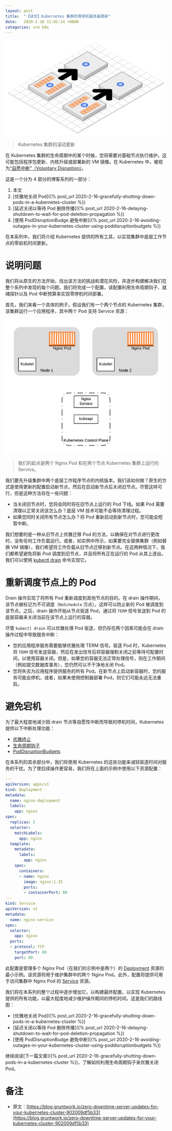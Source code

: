 ```yaml
---
layout: post
title:  "【译文】Kubernetes 集群的零停机服务器更新"
date:   2020-2-16 11:02:14 +0800
categories: sre k8s
---
```

![zero-downtime-server-updates-for-your-kubernetes-cluster-1](/assets/img/zero-downtime-server-updates-for-your-kubernetes-cluster-1.png)
> Kubernetes 集群的滚动更新

在 Kubernetes 集群的生命周期中的某个时候，您将需要对基础节点执行维护。这可能包括程序包更新、内核升级或部署新的 VM 镜像。在 Kubernetes 中，被视为[“自愿中断”（Voluntary Disruption）](https://kubernetes.io/docs/concepts/workloads/pods/disruptions/#voluntary-and-involuntary-disruptions)。

这是一个分为 4 部分的博客系列的一部分：

1. 本文
1. [优雅地关闭 Pod]({% post_url 2020-2-16-gracefully-shutting-down-pods-in-a-kubernetes-cluster %})
1. [延迟关闭以等待 Pod 删除传播]({% post_url 2020-2-16-delaying-shutdown-to-wait-for-pod-deletion-propagation %})
1. [使用 PodDisruptionBudge 避免中断]({% post_url 2020-2-16-avoiding-outages-in-your-kubernetes-cluster-using-poddisruptionbudgets %})

在本系列中，我们将介绍 Kubernetes 提供的所有工具，以实现集群中底层工作节点的零宕机时间更新。

# 说明问题

我们将从原生的方法开始，找出该方法的挑战和潜在风险，并逐步构建解决我们在整个系列中发现的每个问题。我们将完成一个配置，该配置利用生命周期钩子、就绪探针以及 Pod 中断预算来实现零停机时间部署。

首先，我们来看一个具体的例子。假设我们有一个两个节点的 Kubernetes 集群，该集群运行一个应用程序，其中两个 Pod 支持 Service 资源：

![zero-downtime-server-updates-for-your-kubernetes-cluster-2](/assets/img/zero-downtime-server-updates-for-your-kubernetes-cluster-2.png)
> 我们的起点是两个 Nginx Pod 和在两个节点 Kubernetes 集群上运行的 Service。

我们要先升级集群中两个底层工作程序节点的内核版本。我们该如何做？原生的方式是使用更新的配置启动新节点，然后在启动新节点后关闭旧节点。尽管这样可行，但是这种方法存在一些问题：

* 当关闭旧节点时，您将会同时将在旧节点上运行的 Pod 下线。如果 Pod 需要清理以正常关闭该怎么办？底层 VM 技术可能不会等待清理过程。
* 如果您同时关闭所有节点怎么办？将 Pod 重新启动到新节点时，您可能会短暂中断。

我们想要的是一种从旧节点上优雅迁移 Pod 的方法，以确保在对节点进行更改时，没有任何工作负载运行。或者，如实例中所示，如果要完全替换集群（例如替换 VM 镜像），我们希望将工作负载从旧节点迁移到新节点。在这两种情况下，我们都希望避免将新 Pod 调度到旧节点，并且将所有正在运行的 Pod 从其上逐出。我们可以使用 [kubectl drain](https://kubernetes.io/docs/tasks/administer-cluster/safely-drain-node/) 命令实现它。

# 重新调度节点上的 Pod

Drain 操作实现了将所有 Pod 重新调度到其他节点的目的。在 drain 操作期间，该节点被标记为不可调度（`NoSchedule` 污点）。这样可以防止新的 Pod 被调度到该节点。之后，drain 操作开始从节点驱逐 Pod，通过将 `TERM` 信号发送到 Pod 的底层容器来关闭当前在该节点上运行的容器。

尽管 `kubectl drain` 可以优雅处理 Pod 驱逐，但仍存在两个因素可能会在 drain 操作过程中导致服务中断：

* 您的应用程序服务需要能够优雅处理 TERM 信号。驱逐 Pod 时，Kubernetes 将 `TERM` 信号发送容器，然后在发出信号后将容器强制关闭之前等待可配置时间，以使用容器关闭。但是，如果您的容器无法正常处理信号，则在工作期间（例如提交数据库事务），您仍然可以不干净地关闭 Pod。
* 您将失去为应用程序提供服务的所有 Pod。在新节点上启动新容器时，您的服务可能会停机，或者，如果未使用控制器部署 Pod，则它们可能永远无法重启。

# 避免宕机

为了最大程度地减少因 drain 节点等自愿性中断而导致的停机时间，Kubernetes 提供以下中断处理功能：

* [优雅终止](https://kubernetes.io/docs/concepts/workloads/pods/pod/#termination-of-pods)
* [生命周期钩子](https://kubernetes.io/docs/concepts/containers/container-lifecycle-hooks/)
* [PodDisruptionBudgets](https://kubernetes.io/docs/concepts/workloads/pods/disruptions/#how-disruption-budgets-work)

在本系列的其余部分中，我们将使用 Kubernetes 的这些功能来减轻驱逐时间对服务的干扰。为了使后续操作更容易，我们将在上面的示例中使用以下资源配置：

```yaml
---
apiVersion: apps/v1
kind: Deployment
metadata:
  name: nginx-deployment
  labels:
    app: nginx
spec:
  replicas: 2
  selector:
    matchLabels:
      app: nginx
  template:
    metadata:
      labels:
        app: nginx
    spec:
      containers:
      - name: nginx
        image: nginx:1.15
        ports:
        - containerPort: 80
---
kind: Service
apiVersion: v1
metadata:
  name: nginx-service
spec:
  selector:
    app: nginx
  ports:
  - protocol: TCP
    targetPort: 80
    port: 80
```

此配置是管理多个 Nginx Pod（在我们的示例中是两个）的 [Deployment](https://kubernetes.io/docs/concepts/workloads/controllers/deployment/) 资源的最小示例。该资源将用于维护集群中的两个 Nginx Pod。此外，配置将提供可用于访问集群中 Nginx Pod 的 [Service](https://kubernetes.io/docs/concepts/services-networking/service/) 资源。

我们将在本系列的整个过程中逐步增加它，以构建最终配置，以实现 Kubernetes 提供的所有功能，以最大程度地减少维护操作期间的停机时间。这是我们的路线图：

* [优雅地关闭 Pod]({% post_url 2020-2-16-gracefully-shutting-down-pods-in-a-kubernetes-cluster %})
* [延迟关闭以等待 Pod 删除传播]({% post_url 2020-2-16-delaying-shutdown-to-wait-for-pod-deletion-propagation %})
* [使用 PodDisruptionBudge 避免中断]({% post_url 2020-2-16-avoiding-outages-in-your-kubernetes-cluster-using-poddisruptionbudgets %})

继续阅读[下一篇文章]({% post_url 2020-2-16-gracefully-shutting-down-pods-in-a-kubernetes-cluster %})，了解如何利用生命周期钩子来优雅关闭 Pod。

# 备注

* 原文：[https://blog.gruntwork.io/zero-downtime-server-updates-for-your-kubernetes-cluster-902009df5b33](https://blog.gruntwork.io/zero-downtime-server-updates-for-your-kubernetes-cluster-902009df5b33)